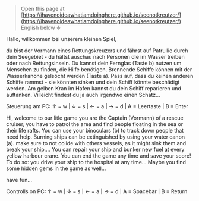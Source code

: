  


> Open this page at [https://ihavenoideawhatiamdoinghere.github.io/seenotkreutzer/](https://ihavenoideawhatiamdoinghere.github.io/seenotkreutzer/)
English below ↓

Hallo, willkommen bei unserem kleinen Spiel,

du bist der Vormann eines Rettungskreuzers und fährst auf Patrullie durch dein Seegebiet - du hältst auschau nach Personen die im Wasser treiben oder nach Rettungsinseln. Du kannst dein Fernglas (Taste b) nutzen um Menschen zu finden, die Hilfe benötigen. 
Brennende Schiffe können mit der Wasserkanone gelsöcht werden (Taste a). 
Pass auf, dass du keinen anderen Schiffe rammst - sie könnten sinken und dein Schiff könnte beschädigt werden. Am gelben Kran im Hafen kannst du dein Schiff reparieren und auftanken. Villeicht findest du ja auch irgendwo einen Schatz...

Steuerung am PC: 
↑ = w | ↓ = s | ← = a | → = d | A = Leertaste | B = Enter


HI, welcome to our litle game
you are the Captain (Vormann) of a rescue cruiser, you have to patrol the area and find people floating in the sea or their life rafts. 
You can use your binoculars (b) to track down people that need help. 
Burning ships can be extinguished by using your water canon (a). 
make sure to not colide with others vessels, as it might sink them and break your ship.... You can repair your ship and bunker new fuel at every yellow harbour crane.
You can end the game any time and save your score! To do so: you drive your ship to the hospital at any time... 
Maybe you find some hidden gems in the game as well... 

have fun...

Controlls on PC: 
↑ = w | ↓ = s | ← = a | → = d |  A = Spacebar | B = Return
